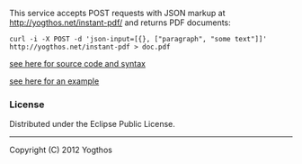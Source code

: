 This service accepts POST requests with JSON markup at http://yogthos.net/instant-pdf/ and returns PDF documents:
```
curl -i -X POST -d 'json-input=[{}, ["paragraph", "some text"]]' http://yogthos.net/instant-pdf > doc.pdf
```
[see here for source code and syntax](https://github.com/yogthos/instant-pdf)

[see here for an example](/instant-pdf//example.json)

### License

Distributed under the Eclipse Public License.

***
Copyright (C) 2012 Yogthos
